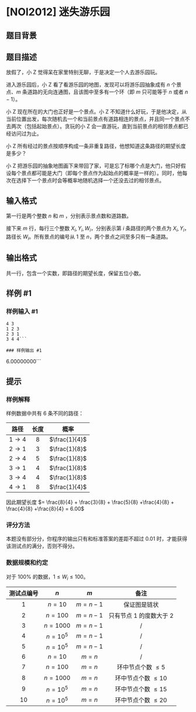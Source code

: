 # [NOI2012] 迷失游乐园

## 题目背景



## 题目描述

放假了，小 Z 觉得呆在家里特别无聊，于是决定一个人去游乐园玩。

进入游乐园后，小 Z 看了看游乐园的地图，发现可以将游乐园抽象成有 $n$ 个景点、$m$ 条道路的无向连通图，且该图中至多有一个环（即 $m$ 只可能等于 $n$ 或者 $n-1$）。

小 Z 现在所在的大门也正好是一个景点。小 Z 不知道什么好玩，于是他决定，从当前位置出发，每次随机去一个和当前景点有道路相连的景点，并且同一个景点不去两次（包括起始景点）。贪玩的小 Z 会一直游玩，直到当前景点的相邻景点都已经访问过为止。

小 Z 所有经过的景点按顺序构成一条非重复路径，他想知道这条路径的期望长度是多少？

小 Z 把游乐园的抽象地图画下来带回了家，可是忘了标哪个点是大门，他只好假设每个景点都可能是大门（即每个景点作为起始点的概率是一样的）。同时，他每次在选择下一个景点时会等概率地随机选择一个还没去过的相邻景点。


## 输入格式

第一行是两个整数 $n$ 和 $m$ ，分别表示景点数和道路数。

接下来 $m$ 行，每行三个整数 $X_i, Y_i, W_i$，分别表示第 $i$ 条路径的两个景点为 $X_i, Y_i$，路径长 $W_i$。所有景点的编号从 $1$ 至 $n$，两个景点之间至多只有一条道路。


## 输出格式

共一行，包含一个实数，即路径的期望长度，保留五位小数。


## 样例 #1

### 样例输入 #1
```
4 3
1 2 3
2 3 1
3 4 4```

### 样例输出 #1

```
6.00000000```

## 提示

### 样例解释

样例数据中共有 $6$ 条不同的路径：

|路径|长度|概率|
|:-:|:-:|:-:| 
|$1\rightarrow 4$|$8$|$\frac{1}{4}$| 
|$2\rightarrow 1$|$3$|$\frac{1}{8}$| 
|$2\rightarrow 4$|$5$|$\frac{1}{8}$|
|$3\rightarrow 1$|$4$|$\frac{1}{8}$|
|$3\rightarrow 4$|$4$|$\frac{1}{8}$|
|$4\rightarrow 1$|$8$|$\frac{1}{4}$|

因此期望长度 $= \frac{8}{4} + \frac{3}{8} + \frac{5}{8} +\frac{4}{8} + \frac{4}{8} +\frac{8}{4} = 6.00$

### 评分方法

本题没有部分分，你程序的输出只有和标准答案的差距不超过 $0.01$ 时，才能获得该测试点的满分，否则不得分。


### 数据规模和约定

对于 $100\%$ 的数据，$1\leq W_i\leq 100$。

|测试点编号|$n$|$m$|备注| 
|:-:|:-:|:-:|:-:|
|$1$| $n=10$| $m = n-1$| 保证图是链状 |
|$2$| $n=100$|  $m = n-1$|只有节点 $1$ 的度数大于 $2$| 
|$3$| $n=1000$| $m = n-1$| / | 
|$4$| $n=10^5$| $m = n-1$| / | 
|$5$| $n=10^5$|  $m = n-1$| / | 
|$6$| $n=10$| $m = n$ | / | 
|$7$| $n=100$| $m = n$| 环中节点个数 $\leq 5$| 
|$8$| $n=1000$|$m = n$| 环中节点个数 $\leq 10$| 
|$9$| $n=10^5$ | $m = n$| 环中节点个数 $\leq 15$| 
|$10$| $n=10^5$|$m = n$| 环中节点个数 $\leq 20$| 

